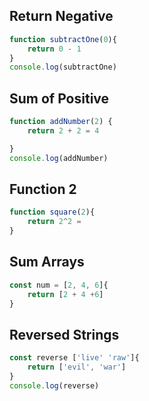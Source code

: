 ## Return Negative

```js
function subtractOne(0){
    return 0 - 1
}
console.log(subtractOne)
```

## Sum of Positive

```js
function addNumber(2) {
    return 2 + 2 = 4

}
console.log(addNumber)
```

## Function 2

```js
function square(2){
    return 2^2 =
}
```

## Sum Arrays

```js
const num = [2, 4, 6]{
    return [2 + 4 +6]
}
```

## Reversed Strings

```js
const reverse ['live' 'raw']{
    return ['evil', 'war']
}
console.log(reverse)
```
